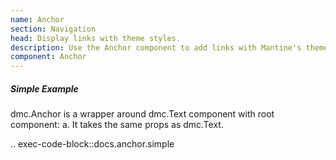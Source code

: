 ```yaml
---
name: Anchor
section: Navigation
head: Display links with theme styles.
description: Use the Anchor component to add links with Mantine's theme styles.
component: Anchor
---
```


##### Simple Example

dmc.Anchor is a wrapper around dmc.Text component with root component: a. It takes the same props as dmc.Text.

.. exec-code-block::docs.anchor.simple
